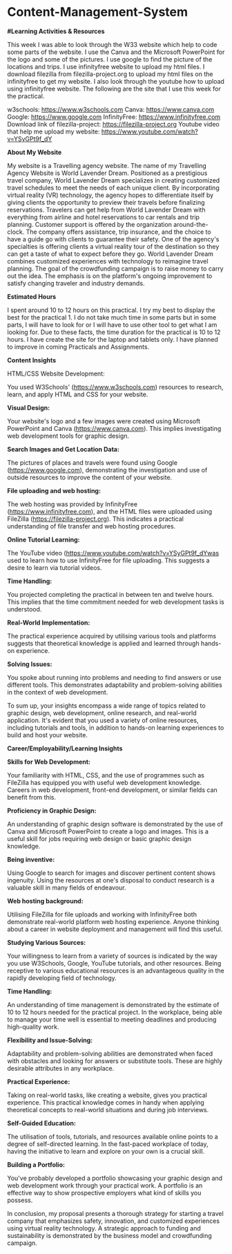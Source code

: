 # Content-Management-System
**#Learning Activities & Resources**

This week I was able to look through the W33 website which help to code some parts of the website. I use the Canva and the Microsoft PowerPoint for the logo and some of the pictures. I use google to find the picture of the locations and trips. I use infinityfree website to upload my html files. I download filezilla from filezilla-project.org to upload my html files on the infinityfree to get my website. I also look through the youtube how to upload using infinityfree website. The following are the site that I use this week for the practical. 

w3schools: https://www.w3schools.com
Canva: https://www.canva.com
Google: https://www.google.com
InfinityFree: https://www.infinityfree.com
Download link of filezilla-project: https://filezilla-project.org
Youtube video that help me upload my website: https://www.youtube.com/watch?v=YSyGPt9f_dY

**About My Website**

My website is a Travelling agency website. The name of my Travelling Agency Website is World Lavender Dream. Positioned as a prestigious travel company, World Lavender Dream specializes in creating customized travel schedules to meet the needs of each unique client. By incorporating virtual reality (VR) technology, the agency hopes to differentiate itself by giving clients the opportunity to preview their travels before finalizing reservations. Travelers can get help from World Lavender Dream with everything from airline and hotel reservations to car rentals and trip planning. Customer support is offered by the organization around-the-clock. The company offers assistance, trip insurance, and the choice to have a guide go with clients to guarantee their safety. One of the agency's specialties is offering clients a virtual reality tour of the destination so they can get a taste of what to expect before they go. World Lavender Dream combines customized experiences with technology to reimagine travel planning. The goal of the crowdfunding campaign is to raise money to carry out the idea. The emphasis is on the platform's ongoing improvement to satisfy changing traveler and industry demands.

**Estimated Hours**

I spent around 10 to 12 hours on this practical. I try my best to display the best for the practical 1. I do not take much time in some parts but in some parts, I will have to look for or I will have to use other tool to get what I am looking for. Due to these facts, the time duration for the practical is 10 to 12 hours. I have create the site for the laptop and tablets only. I have planned to improve in coming Practicals and Assignments.

**Content Insights**

HTML/CSS Website Development:

You used W3Schools' (https://www.w3schools.com) resources to research, learn, and apply HTML and CSS for your website.

**Visual Design:**

Your website's logo and a few images were created using Microsoft PowerPoint and Canva (https://www.canva.com). This implies investigating web development tools for graphic design.

**Search Images and Get Location Data:**

The pictures of places and travels were found using Google (https://www.google.com), demonstrating the investigation and use of outside resources to improve the content of your website.

**File uploading and web hosting:**

The web hosting was provided by InfinityFree (https://www.infinityfree.com), and the HTML files were uploaded using FileZilla (https://filezilla-project.org). This indicates a practical understanding of file transfer and web hosting procedures.

**Online Tutorial Learning:**

The YouTube video (https://www.youtube.com/watch?v=YSyGPt9f_dYwas used to learn how to use InfinityFree for file uploading. This suggests a desire to learn via tutorial videos.

**Time Handling:**

You projected completing the practical in between ten and twelve hours. This implies that the time commitment needed for web development tasks is understood.

**Real-World Implementation:**

The practical experience acquired by utilising various tools and platforms suggests that theoretical knowledge is applied and learned through hands-on experience.

**Solving Issues:**

You spoke about running into problems and needing to find answers or use different tools. This demonstrates adaptability and problem-solving abilities in the context of web development.

To sum up, your insights encompass a wide range of topics related to graphic design, web development, online research, and real-world application. It's evident that you used a variety of online resources, including tutorials and tools, in addition to hands-on learning experiences to build and host your website.

**Career/Employability/Learning Insights**

**Skills for Web Development:**

Your familiarity with HTML, CSS, and the use of programmes such as FileZilla has equipped you with useful web development knowledge. Careers in web development, front-end development, or similar fields can benefit from this.

**Proficiency in Graphic Design:**

An understanding of graphic design software is demonstrated by the use of Canva and Microsoft PowerPoint to create a logo and images. This is a useful skill for jobs requiring web design or basic graphic design knowledge.

**Being inventive:**

Using Google to search for images and discover pertinent content shows ingenuity. Using the resources at one's disposal to conduct research is a valuable skill in many fields of endeavour.

**Web hosting background:**

Utilising FileZilla for file uploads and working with InfinityFree both demonstrate real-world platform web hosting experience. Anyone thinking about a career in website deployment and management will find this useful.

**Studying Various Sources:**

Your willingness to learn from a variety of sources is indicated by the way you use W3Schools, Google, YouTube tutorials, and other resources. Being receptive to various educational resources is an advantageous quality in the rapidly developing field of technology.

**Time Handling:**

An understanding of time management is demonstrated by the estimate of 10 to 12 hours needed for the practical project. In the workplace, being able to manage your time well is essential to meeting deadlines and producing high-quality work.

**Flexibility and Issue-Solving:**

Adaptability and problem-solving abilities are demonstrated when faced with obstacles and looking for answers or substitute tools. These are highly desirable attributes in any workplace.

**Practical Experience:**

Taking on real-world tasks, like creating a website, gives you practical experience. This practical knowledge comes in handy when applying theoretical concepts to real-world situations and during job interviews.

**Self-Guided Education:**

The utilisation of tools, tutorials, and resources available online points to a degree of self-directed learning. In the fast-paced workplace of today, having the initiative to learn and explore on your own is a crucial skill.

**Building a Portfolio:**

You've probably developed a portfolio showcasing your graphic design and web development work through your practical work. A portfolio is an effective way to show prospective employers what kind of skills you possess.


In conclusion, my proposal presents a thorough strategy for starting a travel company that emphasizes safety, innovation, and customized experiences using virtual reality technology. A strategic approach to funding and sustainability is demonstrated by the business model and crowdfunding campaign.

